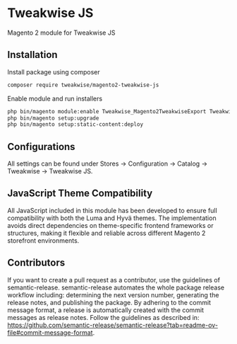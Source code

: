 # Tweakwise JS
Magento 2 module for Tweakwise JS

## Installation

Install package using composer
```sh
composer require tweakwise/magento2-tweakwise-js
```

Enable module and run installers
```sh
php bin/magento module:enable Tweakwise_Magento2TweakwiseExport Tweakwise_TweakwiseJs
php bin/magento setup:upgrade
php bin/magento setup:static-content:deploy
```

## Configurations
All settings can be found under Stores -> Configuration -> Catalog -> Tweakwise -> Tweakwise JS.

## JavaScript Theme Compatibility
All JavaScript included in this module has been developed to ensure full compatibility with both the Luma and Hyvä themes.
The implementation avoids direct dependencies on theme-specific frontend frameworks or structures, making it flexible and reliable across different Magento 2 storefront environments.

## Contributors
If you want to create a pull request as a contributor, use the guidelines of semantic-release. semantic-release automates the whole package release workflow including: determining the next version number, generating the release notes, and publishing the package.
By adhering to the commit message format, a release is automatically created with the commit messages as release notes. Follow the guidelines as described in: https://github.com/semantic-release/semantic-release?tab=readme-ov-file#commit-message-format. 
